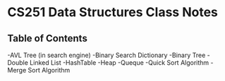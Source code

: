 # **CS251 Data Structures Class Notes**
## **Table of Contents**
-AVL Tree (in search engine)
-Binary Search Dictionary
-Binary Tree
-Double Linked List
-HashTable
-Heap
-Queque
-Quick Sort Algorithm
-Merge Sort Algorithm
